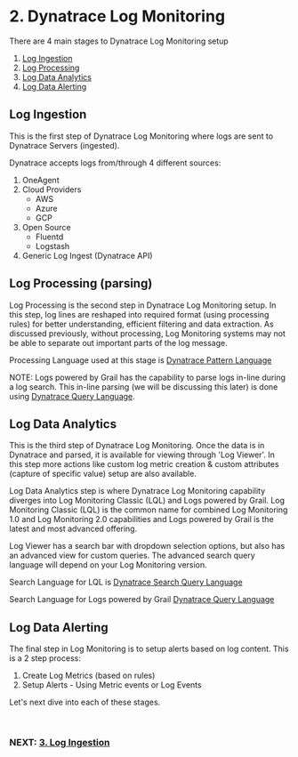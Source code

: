 # 2. Dynatrace Log Monitoring

There are 4 main stages to Dynatrace Log Monitoring setup
1. [Log Ingestion](#Log%20Ingestion%20%7C%20Log%20Ingestion)
2. [Log Processing](#Log%20Processing%20(parsing)%7C%20Log%20Processing%20(parsing))
3. [Log Data Analytics](#Log%20Data%20Analytics%20%7C%20Log%20Data%20Analytics)
4. [Log Data Alerting](#Log%20Data%20Alerting%20%7C%20Log%20Data%20Alerting)

## Log Ingestion
This is the first step of Dynatrace Log Monitoring where logs are sent to Dynatrace Servers (ingested).

Dynatrace accepts logs from/through 4 different sources:
1. OneAgent
2. Cloud Providers
	- AWS
	- Azure
	- GCP
3. Open Source
	- Fluentd
	- Logstash
4. Generic Log Ingest (Dynatrace API)

## Log Processing (parsing)
Log Processing is the second step in Dynatrace Log Monitoring setup. In this step, log lines are reshaped into required format (using processing rules) for better understanding, efficient filtering and data extraction. As discussed previously, without processing, Log Monitoring systems may not be able to separate out important parts of the log message.

Processing Language used at this stage is  [Dynatrace Pattern Language](https://www.dynatrace.com/support/help/shortlink/dpl-dynatrace-pattern-language-hub)

NOTE: Logs powered by Grail has the capability to parse logs in-line during a log search. This in-line parsing (we will be discussing this later) is done using [Dynatrace Query Language](https://www.dynatrace.com/support/help/shortlink/dql-dynatrace-query-language-hub).

## Log Data Analytics
This is the third step of Dynatrace Log Monitoring. Once the data is in Dynatrace and parsed, it is available for viewing through  'Log Viewer'. In this step more actions like custom log metric creation & custom attributes (capture of specific value) setup are also available.

Log Data Analytics step is where Dynatrace Log Monitoring capability diverges into Log Monitoring Classic (LQL) and Logs powered by Grail. Log Monitoring Classic (LQL) is the common name for combined Log Monitoring 1.0 and Log Monitoring 2.0 capabilities and Logs powered by Grail is the latest and most advanced offering.

Log Viewer has a search bar with dropdown selection options, but also has an advanced view for custom queries. The advanced search query language will depend on your Log Monitoring version.

Search Language for LQL is [Dynatrace Search Query Language](https://www.dynatrace.com/support/help/how-to-use-dynatrace/log-monitoring/analyze-log-data/log-viewer#sql)

Search Language for Logs powered by Grail [Dynatrace Query Language](https://www.dynatrace.com/support/help/shortlink/dql-dynatrace-query-language-hub)


## Log Data Alerting

The final step in Log Monitoring is to setup alerts based on log content. This is a 2 step process:
1. Create Log Metrics (based on rules)
2. Setup Alerts - Using Metric events or Log Events

Let's next dive into each of these stages.

<br/>

### NEXT: [3. Log Ingestion](3.%20Log%20Ingestion.md)